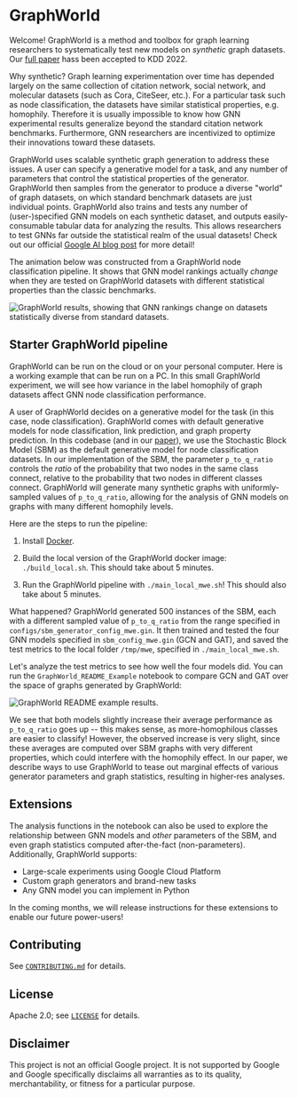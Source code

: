 # GraphWorld

Welcome! GraphWorld is a method and
toolbox for graph learning researchers to systematically test new models on
*synthetic* graph datasets. Our [full paper](https://arxiv.org/abs/2203.00112)
hass been accepted to KDD 2022.

Why synthetic?
Graph learning experimentation over time has depended largely on the same
collection of citation network, social network, and molecular datasets (such
as Cora, CiteSeer, etc.). For a particular task such as node classification,
the datasets have similar statistical properties, e.g. homophily. Therefore it
is usually impossible to know how GNN experimental results generalize beyond the
standard citation network benchmarks. Furthermore, GNN researchers are
incentivized to optimize their innovations toward these datasets.

GraphWorld uses scalable synthetic graph generation to address these issues. A
user can specify a generative model for a task, and any number of parameters
that control the statistical properties of the generator. GraphWorld then
samples from the generator to produce a diverse "world" of graph datasets, on
which standard benchmark datasets are just individual points. GraphWorld also
trains and tests any number of (user-)specified GNN models on each synthetic
dataset, and outputs easily-consumable tabular data for analyzing the results.
This allows researchers to test GNNs far outside the statistical realm of the
usual datasets! Check out our official [Google AI blog post](https://goo.gle/3wdl8rU)
for more detail!

The animation below was constructed from a GraphWorld node classification
pipeline. It shows that GNN model rankings actually *change* when they are
tested on GraphWorld datasets with different statistical properties than the classic
benchmarks.

![GraphWorld results, showing that GNN rankings change on datasets statistically diverse from standard datasets.](nc_results.gif)

## Starter GraphWorld pipeline

GraphWorld can be run on the cloud or on your personal computer. Here is a
 working example that can be run on a PC. In this small GraphWorld
experiment, we will see how variance in the label homophily of graph datasets
affect GNN node classification performance.

A user of GraphWorld decides on a generative model for
the task (in this case, node classification). GraphWorld comes with default
generative models for node classification, link prediction, and graph property
prediction. In this codebase (and in our
[paper](https://arxiv.org/abs/2203.00112)), we use the Stochastic Block Model
(SBM) as the default generative model for node classification datasets. In our
implementation of  the SBM, the parameter `p_to_q_ratio` controls the *ratio* of
the probability that two nodes in the same class connect, relative to the
probability that two nodes in different classes connect. GraphWorld will
generate many synthetic graphs with uniformly-sampled values of `p_to_q_ratio`,
allowing for the analysis of GNN models on graphs with many different homophily
levels.

Here are the steps to run the pipeline:

1. Install [Docker](https://www.docker.com/).

2. Build the local version of the GraphWorld docker image: `./build_local.sh`.
   This should take about 5 minutes.

3. Run the GraphWorld pipeline with `./main_local_mwe.sh`! This should also take
   about 5 minutes.
   
What happened? GraphWorld generated 500 instances of the SBM, each with a
different sampled value of `p_to_q_ratio` from the range specified in
`configs/sbm_generator_config_mwe.gin`. It then trained and tested the four
GNN models specified in `sbm_config_mwe.gin` (GCN and GAT), and saved the test
metrics to  the local folder `/tmp/mwe`, specified in `./main_local_mwe.sh`.

Let's analyze the test metrics to see how well the four models did. You can run
the `GraphWorld_README_Example` notebook to compare GCN and GAT over the space
of graphs generated by GraphWorld:

![GraphWorld README example results.](graphworld_mwe_result.png)

We see that both models slightly increase their
average performance as `p_to_q_ratio` goes up -- this makes sense,
as more-homophilous classes are easier to classify! However, the observed
increase is very slight, since these averages are computed over SBM graphs
with very different properties, which could interfere with the homophily
effect. In our paper, we describe ways to use GraphWorld to tease out
marginal effects of various generator parameters and graph statistics,
resulting in higher-res analyses.


## Extensions
The analysis functions in the notebook can also be used to explore the
relationship between GNN models and *other* parameters of the SBM, and even
graph statistics computed after-the-fact (non-parameters). Additionally,
GraphWorld supports:

* Large-scale experiments using Google Cloud Platform
* Custom graph generators and brand-new tasks
* Any GNN model you can implement in Python

In the coming months, we will release instructions for these extensions to
enable our future power-users!

## Contributing

See [`CONTRIBUTING.md`](CONTRIBUTING.md) for details.

## License

Apache 2.0; see [`LICENSE`](LICENSE) for details.

## Disclaimer

This project is not an official Google project. It is not supported by
Google and Google specifically disclaims all warranties as to its quality,
merchantability, or fitness for a particular purpose.
